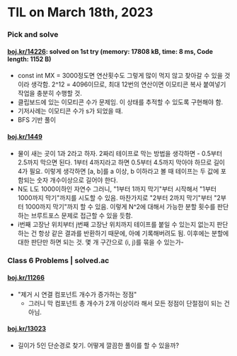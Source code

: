 # **TIL on March 18th, 2023**
### Pick and solve
#### [boj.kr/14226](../../../Problem%20Solving/boj/random%20defense/14226-03-16-2023.cpp): solved on 1st try (memory: 17808 kB, time: 8 ms, Code length: 1152 B)
* const int MX = 3000정도면 연산횟수도 그렇게 많이 먹지 않고 찾아갈 수 있을 것이라 생각함. 2^12 = 4096이므로, 최대 12번의 연산이면 이모티콘 복사 붙여넣기 작업을 충분히 수행할 것.
* 클립보드에 있는 이모티콘 수가 문제임. 이 상태를 추적할 수 있도록 구현해야 함.
* 기저사례는 이모티콘 수가 s가 되었을 때.
* BFS 기반 풀이

#### [boj.kr/1449](../../../Problem%20Solving/boj/random%20defense/1449-03-18-2023.cpp)
* 물이 새는 곳이 1과 2라고 하자. 2짜리 테이프로 막는 방법을 생각하면 - 0.5부터 2.5까지 막으면 된다. 1부터 4까지라고 하면 0.5부터 4.5까지 막아야 하므로 길이 4가 필요. 이렇게 생각하면 [a, b]를 a 이상, b 이하라고 볼 때 테이프는 두 값에 포함되는 숫자 개수이상으로 길어야 한다.
* N도 L도 1000이하인 자연수
그러니, "1부터 1까지 막기"부터 시작해서 "1부터 1000까지 막기"까지를 시도할 수 있음.
마찬가지로 "2부터 2까지 막기"부터  "2부터 1000까지 막기"까지 할 수 있음.
이렇게 N^2에 대해서 가능한 분할 횟수를 판단하는 브루트포스 문제로 접근할 수 있을 듯함.
* i번째 고장난 위치부터 j번째 고장난 위치까지 테이프를 붙일 수 있는지 없는지 판단하는 건 항상 같은 결과를 반환하기 때문에, 아예 기록해버려도 됨. 이후에는 분할에 대한 판단만 하면 되는 것. 몇 개 구간으로 (i, j)를 묶을 수 있는가-

### Class 6 Problems | solved.ac
#### [boj.kr/11266](../../../Problem%20Solving/boj/solvedac/11266-03-18-2023.cpp)
* "제거 시 연결 컴포넌트 개수가 증가하는 정점"
  - 그러니 막 컴포넌트 총 개수가 2개 이상이라 해서 모든 정점이 단절점이 되는 건 아님.

#### [boj.kr/13023](../../../Problem%20Solving/boj/random%20defense/13023-03-16-2023.cpp)
* 길이가 5인 단순경로 찾기. 어떻게 깔끔한 풀이를 할 수 있을까?